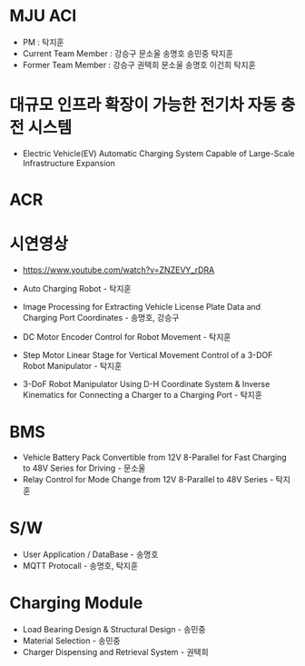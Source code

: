 # MJU ACI
+ PM : 탁지훈
+ Current Team Member : 강승구 문소울 송명호 송민중 탁지훈
+ Former Team Member : 강승구 권택희 문소울 송명호 이건희 탁지훈 
  
# 대규모 인프라 확장이 가능한 전기차 자동 충전 시스템

+ Electric Vehicle(EV) Automatic Charging System Capable of Large-Scale Infrastructure Expansion
# 
# ACR
# 시연영상
+ https://www.youtube.com/watch?v=ZNZEVY_rDRA

+ Auto Charging Robot - 탁지훈
+ Image Processing for Extracting Vehicle License Plate Data and Charging Port Coordinates - 송명호, 강승구
+ DC Motor Encoder Control for Robot Movement - 탁지훈
+ Step Motor Linear Stage for Vertical Movement Control of a 3-DOF Robot Manipulator - 탁지훈
+ 3-DoF Robot Manipulator Using D-H Coordinate System & Inverse Kinematics for Connecting a Charger to a Charging Port - 탁지훈
# 
# BMS
+ Vehicle Battery Pack Convertible from 12V 8-Parallel for Fast Charging to 48V Series for Driving - 문소울
+ Relay Control for Mode Change from 12V 8-Parallel to 48V Series - 탁지훈

# 
# S/W
+ User Application / DataBase - 송명호
+ MQTT Protocall - 송명호, 탁지훈

# 
# Charging Module
+ Load Bearing Design & Structural Design - 송민중
+ Material Selection - 송민중
+ Charger Dispensing and Retrieval System - 권택희
